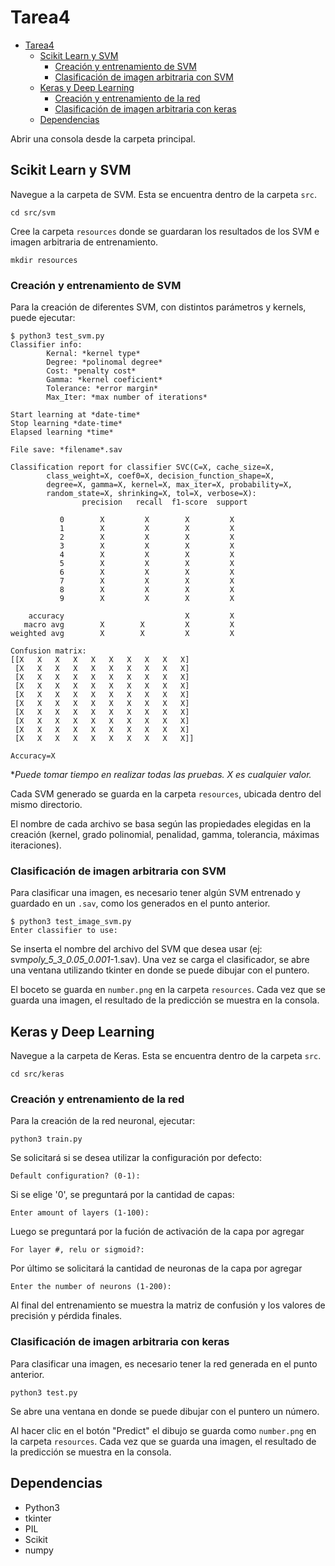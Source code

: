 # Tarea4

- [Tarea4](#tarea4)
  - [Scikit Learn y SVM](#scikit-learn-y-svm)
    - [Creación y entrenamiento de SVM](#creación-y-entrenamiento-de-svm)
    - [Clasificación de imagen arbitraria con SVM](#clasificación-de-imagen-arbitraria-con-svm)
  - [Keras y Deep Learning](#keras-y-deep-learning)
    - [Creación y entrenamiento de la red](#creación-y-entrenamiento-de-la-red)
    - [Clasificación de imagen arbitraria con keras](#clasificación-de-imagen-arbitraria-con-keras)
  - [Dependencias](#dependencias)

Abrir una consola desde la carpeta principal.

## Scikit Learn y SVM

Navegue a la carpeta de SVM. Esta se encuentra dentro de la carpeta `src`.

```console
cd src/svm
```

Cree la carpeta `resources` donde se guardaran los resultados de los SVM e imagen arbitraria de entrenamiento.

```console
mkdir resources
```

### Creación y entrenamiento de SVM

Para la creación de diferentes SVM, con distintos parámetros y kernels, puede ejecutar:

```console
$ python3 test_svm.py
Classifier info:
        Kernal: *kernel type*
        Degree: *polinomal degree*
        Cost: *penalty cost*
        Gamma: *kernel coeficient*
        Tolerance: *error margin*
        Max_Iter: *max number of iterations*

Start learning at *date-time*
Stop learning *date-time*
Elapsed learning *time*

File save: *filename*.sav

Classification report for classifier SVC(C=X, cache_size=X,
        class_weight=X, coef0=X, decision_function_shape=X,
        degree=X, gamma=X, kernel=X, max_iter=X, probability=X,
        random_state=X, shrinking=X, tol=X, verbose=X):
                precision   recall  f1-score  support

           0        X         X        X         X
           1        X         X        X         X
           2        X         X        X         X
           3        X         X        X         X
           4        X         X        X         X
           5        X         X        X         X
           6        X         X        X         X
           7        X         X        X         X
           8        X         X        X         X
           9        X         X        X         X

    accuracy                           X         X
   macro avg        X        X         X         X
weighted avg        X        X         X         X

Confusion matrix:
[[X   X   X   X   X   X   X   X   X   X]
 [X   X   X   X   X   X   X   X   X   X]
 [X   X   X   X   X   X   X   X   X   X]
 [X   X   X   X   X   X   X   X   X   X]
 [X   X   X   X   X   X   X   X   X   X]
 [X   X   X   X   X   X   X   X   X   X]
 [X   X   X   X   X   X   X   X   X   X]
 [X   X   X   X   X   X   X   X   X   X]
 [X   X   X   X   X   X   X   X   X   X]
 [X   X   X   X   X   X   X   X   X   X]]

Accuracy=X
```

\*_Puede tomar tiempo en realizar todas las pruebas. X es cualquier valor._

Cada SVM generado se guarda en la carpeta `resources`, ubicada dentro del mismo directorio.

El nombre de cada archivo se basa según las propiedades elegidas en la creación (kernel, grado polinomial, penalidad, gamma, tolerancia, máximas iteraciones).

### Clasificación de imagen arbitraria con SVM

Para clasificar una imagen, es necesario tener algún SVM entrenado y guardado en un `.sav`, como los generados en el punto anterior.

```console
$ python3 test_image_svm.py
Enter classifier to use:
```

Se inserta el nombre del archivo del SVM que desea usar (ej: svm*poly_5_3_0.05_0.001*-1.sav). Una vez se carga el clasificador, se abre una ventana utilizando tkinter en donde se puede dibujar con el puntero.

El boceto se guarda en `number.png` en la carpeta `resources`. Cada vez que se guarda una imagen, el resultado de la predicción se muestra en la consola.

## Keras y Deep Learning

Navegue a la carpeta de Keras. Esta se encuentra dentro de la carpeta `src`.

```console
cd src/keras
```

### Creación y entrenamiento de la red

Para la creación de la red neuronal, ejecutar:

```console
python3 train.py
```

Se solicitará si se desea utilizar la configuración por defecto:

```console
Default configuration? (0-1):
```

Si se elige '0', se preguntará por la cantidad de capas:

```console
Enter amount of layers (1-100):
```

Luego se preguntará por la fución de activación de la capa por agregar

```console
For layer #, relu or sigmoid?:
```

Por último se solicitará la cantidad de neuronas de la capa por agregar

```console
Enter the number of neurons (1-200):
```

Al final del entrenamiento se muestra la matriz de confusión y los valores de precisión y pérdida finales.

### Clasificación de imagen arbitraria con keras

Para clasificar una imagen, es necesario tener la red generada en el punto anterior.

```console
python3 test.py
```

Se abre una ventana en donde se puede dibujar con el puntero un número.

Al hacer clic en el botón "Predict" el dibujo se guarda como `number.png` en la carpeta `resources`. Cada vez que se guarda una imagen, el resultado de la predicción se muestra en la consola.

## Dependencias

- Python3
- tkinter
- PIL
- Scikit
- numpy
